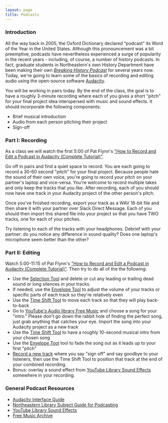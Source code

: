```yaml
---
layout: page
title: Podcasts
---
```


### Introduction

All the way back in 2005, the Oxford Dictionary declared “podcast” its Word of the Year in the United States. Although this pronouncement was a bit preemptive, podcasts have nevertheless experienced a surge of popularity in the recent years - including, of course, a number of history podcasts. In fact, graduate students in Northeastern's own History Department have been making their own  [*Breaking History Podcast*](https://soundcloud.com/user-526344395) for several years now.  Today, we're going to learn some of the basics of recording and editing audio using the open-source software [Audacity](https://www.audacityteam.org/). 

You will be working in pairs today. By the end of the class, the goal is to have a roughly 3-minute recording where each of you gives a short "pitch" for your final project idea interspersed with music and sound effects. It should incorporate the following components:

- Brief musical introduction
- Audio from each person pitching their project
- Sign-off

### Part I: Recording 

As a class we will watch the first 5:00 of Pat Flynn's ["How to Record and Edit a Podcast in Audacity (Complete Tutorial)"](https://www.youtube.com/watch?v=xl-WDjWrTtk).

Go off in pairs and find a quiet space to record. You are each going to record a 30-60 second "pitch" for your final project. Because people hate the sound of their own voice, you're going to record *your* pitch on your partner's laptop and vice-versa. You're welcome to record multiple takes and only keep the tracks that you like. After recording, each of you should now have one track in your Audacity project of the other person's pitch. 

Once you've finished recording, export your track as a WAV 16-bit file and then share it with your partner over Slack Direct Message. Each of you should then import this shared file into your project so that you have TWO tracks, one for each of your pitches. 

Try listening to each of the tracks with your headphones. Debrief with your partner: do you notice any difference in sound quality? Does one laptop's microphone seem better than the other?

### Part II: Editing

Watch 5:00-11:15 of Pat Flynn's ["How to Record and Edit a Podcast in Audacity (Complete Tutorial)"](https://www.youtube.com/watch?v=xl-WDjWrTtk). Then try to do all of the the following:

- Use the [Selection Tool](https://manual.audacityteam.org/man/selection_tool.htm) and delete or cut any leading or trailing dead sound or long silences in your tracks.
- If needed, use the [Envelope Tool](https://manual.audacityteam.org/man/envelope_tool.html) to adjust the volume of your tracks or specific parts of each track so they're relatively even
- Use the [Time Shift Tool](https://manual.audacityteam.org/man/time_shift_tool.html) to move each track so that they will play back-to-back
- Go to [YouTube's Audio library Free Music](https://www.youtube.com/audiolibrary/music) and choose a song for your "intro." Please don't go down the rabbit hole of finding the perfect song, just grab anything that catches your eye. Import the song into your Audacity project as a new track
- Use the [Time Shift Tool](https://manual.audacityteam.org/man/time_shift_tool.html) to have a roughly 10-second musical intro from your chosen song
- Use the [Envelope Tool](https://manual.audacityteam.org/man/envelope_tool.html) tool to fade the song out as it leads up to your first "pitch"
- [Record a new track](https://manual.audacityteam.org/man/recording.html#newtrack) where you say "sign off" and say goodbye to your listeners, then use the Time Shift Tool to position that track at the end of your combined recording.
- Bonus: overlay a sound effect from [YouTube Library Sound Effects](https://www.youtube.com/audiolibrary/soundeffects) somewhere in your recording.

### General Podcast Resources

- [Audacity Interface Guide](https://wit.audacityteam.org/)
- [Northeastern Library Subject Guide for Podcasting](https://subjectguides.lib.neu.edu/c.php?g=593889&p=4920260)
- [YouTube Library Sound Effects](https://www.youtube.com/audiolibrary/soundeffects)
- [Free Music Archive](https://freemusicarchive.org/)